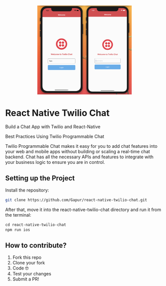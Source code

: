 <p align="center">
  <img width="300"src="https://github.com/Gapur/react-native-twilio-chat/blob/master/src/assets/example.gif">
</p>

# React Native Twilio Chat

Build a Chat App with Twilio and React-Native

Best Practices Using Twilio Programmable Chat

Twilio Programmable Chat makes it easy for you to add chat features into your web and mobile apps without building or scaling a real-time chat backend. Chat has all the necessary APIs and features to integrate with your business logic to ensure you are in control.

## Setting up the Project

Install the repository:
```sh
git clone https://github.com/Gapur/react-native-twilio-chat.git
```

After that, move it into the react-native-twilio-chat directory and run it from the terminal:
```
cd react-native-twilio-chat
npm run ios
```

## How to contribute?

1. Fork this repo
2. Clone your fork
3. Code 🤓
4. Test your changes
5. Submit a PR!